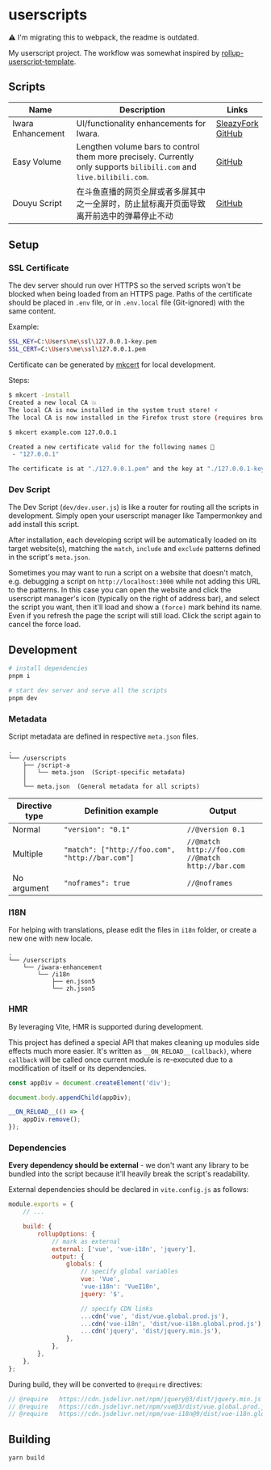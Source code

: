 # userscripts

:warning: I'm migrating this to webpack, the readme is outdated.

My userscript project. The workflow was somewhat inspired by [rollup-userscript-template](https://github.com/cvzi/rollup-userscript-template).

## Scripts

| Name              | Description                                                                                                          | Links                                                                                                                                                           |
| ----------------- | -------------------------------------------------------------------------------------------------------------------- | --------------------------------------------------------------------------------------------------------------------------------------------------------------- |
| Iwara Enhancement | UI/functionality enhancements for Iwara.                                                                             | [SleazyFork](https://sleazyfork.org/scripts/416003-iwara-enhancement)<br>[GitHub](https://guansss.github.io/userscripts/iwara-enhancement.user.js) |
| Easy Volume       | Lengthen volume bars to control them more precisely. Currently only supports `bilibili.com` and `live.bilibili.com`. | [GitHub](https://guansss.github.io/userscripts/easy-volume.user.js)                                                                                |
| Douyu Script      | 在斗鱼直播的网页全屏或者多屏其中之一全屏时，防止鼠标离开页面导致离开前选中的弹幕停止不动                             | [GitHub](https://guansss.github.io/userscripts/douyu.user.js)                                                                                      |

## Setup

### SSL Certificate

The dev server should run over HTTPS so the served scripts won't be blocked when being loaded from an HTTPS page. Paths of the certificate should be placed in `.env` file, or in `.env.local` file (Git-ignored) with the same content.

Example:

```sh
SSL_KEY=C:\Users\me\ssl\127.0.0.1-key.pem
SSL_CERT=C:\Users\me\ssl\127.0.0.1.pem
```

Certificate can be generated by [mkcert](https://github.com/FiloSottile/mkcert) for local development.

Steps:

```sh
$ mkcert -install
Created a new local CA 💥
The local CA is now installed in the system trust store! ⚡️
The local CA is now installed in the Firefox trust store (requires browser restart)! 🦊

$ mkcert example.com 127.0.0.1

Created a new certificate valid for the following names 📜
 - "127.0.0.1"

The certificate is at "./127.0.0.1.pem" and the key at "./127.0.0.1-key.pem" ✅
```

### Dev Script

The Dev Script (`dev/dev.user.js`) is like a router for routing all the scripts in development. Simply open your userscript manager like Tampermonkey and add install this script.

After installation, each developing script will be automatically loaded on its target website(s), matching the `match`, `include` and `exclude` patterns defined in the script's `meta.json`.

Sometimes you may want to run a script on a website that doesn't match, e.g. debugging a script on `http://localhost:3000` while not adding this URL to the patterns. In this case you can open the website and click the userscript manager's icon (typically on the right of address bar), and select the script you want, then it'll load and show a `(force)` mark behind its name. Even if you refresh the page the script will still load. Click the script again to cancel the force load.

## Development

```sh
# install dependencies
pnpm i

# start dev server and serve all the scripts
pnpm dev
```

### Metadata

Script metadata are defined in respective `meta.json` files.

```
.
└── /userscripts
    ├── /script-a
    │   └── meta.json  (Script-specific metadata)
    │
    └── meta.json  (General metadata for all scripts)
```

| Directive type | Definition example                              | Output                                                 |
| -------------- | ----------------------------------------------- | ------------------------------------------------------ |
| Normal         | `"version": "0.1"`                              | `//@version 0.1`                                       |
| Multiple       | `"match": ["http://foo.com", "http://bar.com"]` | `//@match http://foo.com`<br>`//@match http://bar.com` |
| No argument    | `"noframes": true`                              | `//@noframes`                                          |

### I18N

For helping with translations, please edit the files in `i18n` folder, or create a new one with new locale.

```
.
└── /userscripts
    └── /iwara-enhancement
        └── /i18n
            ├── en.json5
            └── zh.json5
```

### HMR

By leveraging Vite, HMR is supported during development.

This project has defined a special API that makes cleaning up modules side effects much more easier. It's written as `__ON_RELOAD__(callback)`, where `callback` will be called once current module is re-executed due to a modification of itself or its dependencies.

```js
const appDiv = document.createElement('div');

document.body.appendChild(appDiv);

__ON_RELOAD__(() => {
    appDiv.remove();
});
```

### Dependencies

**Every dependency should be external** - we don't want any library to be bundled into the script because it'll heavily break the script's readability.

External dependencies should be declared in `vite.config.js` as follows:

```js
module.exports = {
    // ...

    build: {
        rollupOptions: {
            // mark as external
            external: ['vue', 'vue-i18n', 'jquery'],
            output: {
                globals: {
                    // specify global variables
                    vue: 'Vue',
                    'vue-i18n': 'VueI18n',
                    jquery: '$',

                    // specify CDN links
                    ...cdn('vue', 'dist/vue.global.prod.js'),
                    ...cdn('vue-i18n', 'dist/vue-i18n.global.prod.js'),
                    ...cdn('jquery', 'dist/jquery.min.js'),
                },
            },
        },
    },
};
```

During build, they will be converted to `@require` directives:

```js
// @require   https://cdn.jsdelivr.net/npm/jquery@3/dist/jquery.min.js
// @require   https://cdn.jsdelivr.net/npm/vue@3/dist/vue.global.prod.js
// @require   https://cdn.jsdelivr.net/npm/vue-i18n@9/dist/vue-i18n.global.prod.js
```

## Building

```sh
yarn build
```
